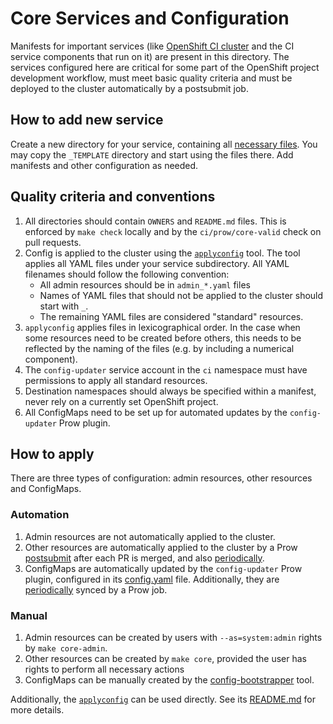# Core Services and Configuration

Manifests for important services (like [OpenShift CI cluster](https://api.ci.openshift.org/)
and the CI service components that run on it) are present in this directory. The
services configured here are critical for some part of the OpenShift project
development workflow, must meet basic quality criteria and must be deployed to
the cluster automatically by a postsubmit job.

## How to add new service

Create a new directory for your service, containing all [necessary files](#quality-criteria-and-conventions).
You may copy the `_TEMPLATE` directory and start using the files there. Add
manifests and other configuration as needed.

## Quality criteria and conventions

1. All directories should contain `OWNERS` and `README.md` files. This is
enforced by `make check` locally and by the `ci/prow/core-valid` check on
pull requests.
2. Config is applied to the cluster using the [`applyconfig`](../tools/applyconfig)
tool. The tool applies all YAML files under your service subdirectory. All
   YAML filenames should follow the following convention:
    - All admin resources should be in `admin_*.yaml` files
    - Names of YAML files that should not be applied to the cluster should start
      with `_`.
    - The remaining YAML files are considered "standard" resources.
3. `applyconfig` applies files in lexicographical order. In the case when some
resources need to be created before others, this needs to be reflected by the
naming of the files (e.g. by including a numerical component).
4. The `config-updater` service account in the `ci` namespace must have
permissions to apply all standard resources.
5. Destination namespaces should always be specified within a manifest, never
rely on a currently set OpenShift project.
6. All ConfigMaps need to be set up for automated updates by the
`config-updater` Prow plugin.

## How to apply

There are three types of configuration: admin resources, other resources and
ConfigMaps.

### Automation

1. Admin resources are not automatically applied to the cluster.
2. Other resources are automatically applied to the cluster by a Prow
   [postsubmit](https://prow.svc.ci.openshift.org/?job=branch-ci-openshift-release-master-core-apply)
   after each PR is merged, and also [periodically](https://prow.svc.ci.openshift.org/?job=openshift-release-master-core-apply).
3. ConfigMaps are automatically updated by the `config-updater` Prow plugin,
   configured in its [config.yaml](02_config/_config.yaml) file.
   Additionally, they are [periodically](https://prow.svc.ci.openshift.org/?job=openshift-release-master-config-bootstrapper)
   synced by a Prow job.

### Manual

1. Admin resources can be created by users with `--as=system:admin` rights by
   `make core-admin`.
2. Other resources can be created by `make core`, provided the user has rights
   to perform all necessary actions
3. ConfigMaps can be manually created by the [config-bootstrapper](https://github.com/kubernetes/test-infra/tree/master/prow/cmd/config-bootstrapper)
   tool.

Additionally, the [`applyconfig`](../tools/applyconfig) can be used directly.
See its [README.md](../tools/applyconfig/README.md) for more details.

